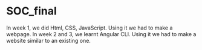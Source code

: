 # SOC_final
In week 1, we did Html, CSS, JavaScript. Using it we had to make a webpage. 
In week 2 and 3, we learnt Angular CLI. Using it we had to make a website similar to an existing one.
